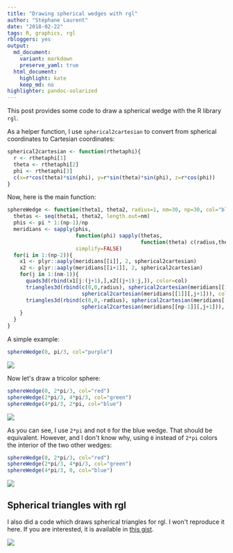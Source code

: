 ```yaml
---
title: "Drawing spherical wedges with rgl"
author: "Stéphane Laurent"
date: "2018-02-22"
tags: R, graphics, rgl
rbloggers: yes
output:
  md_document:
    variant: markdown
    preserve_yaml: true
  html_document:
    highlight: kate
    keep_md: no
highlighter: pandoc-solarized
---
```


This post provides some code to draw a spherical wedge with the R
library `rgl`.

As a helper function, I use `spherical2cartesian` to convert from
spherical coordinates to Cartesian coordinates:

``` r
spherical2cartesian <- function(rthetaphi){
  r <- rthetaphi[1]
  theta <- rthetaphi[2]
  phi <- rthetaphi[3]
  c(x=r*cos(theta)*sin(phi), y=r*sin(theta)*sin(phi), z=r*cos(phi))
}
```

Now, here is the main function:

``` r
sphereWedge <- function(theta1, theta2, radius=1, nm=30, np=30, col="blue"){
  thetas <- seq(theta1, theta2, length.out=nm)
  phis <- pi * 1:(np-1)/np
  meridians <- sapply(phis, 
                      function(phi) sapply(thetas, 
                                           function(theta) c(radius,theta,phi)), 
                      simplify=FALSE)
  for(i in 1:(np-2)){
    x1 <- plyr::aaply(meridians[[i]], 2, spherical2cartesian)
    x2 <- plyr::aaply(meridians[[i+1]], 2, spherical2cartesian)
    for(j in 1:(nm-1)){
      quads3d(rbind(x1[j:(j+1),],x2[(j+1):j,]), color=col)
      triangles3d(rbind(c(0,0,radius), spherical2cartesian(meridians[[1]][,j]), 
                        spherical2cartesian(meridians[[1]][,j+1])), color=col)
      triangles3d(rbind(c(0,0,-radius), spherical2cartesian(meridians[[np-1]][,j]), 
                        spherical2cartesian(meridians[[np-1]][,j+1])), color=col)
    }
  }
}
```

A simple example:

``` r
sphereWedge(0, pi/3, col="purple")
```

![](figures/wedge1.png)

Now let's draw a tricolor sphere:

``` r
sphereWedge(0, 2*pi/3, col="red")
sphereWedge(2*pi/3, 4*pi/3, col="green")
sphereWedge(4*pi/3, 2*pi, col="blue")
```

![](figures/wedge2.png)

As you can see, I use `2*pi` and not `0` for the blue wedge. That should
be equivalent. However, and I don't know why, using `0` instead of
`2*pi` colors the interior of the two other wedges:

``` r
sphereWedge(0, 2*pi/3, col="red")
sphereWedge(2*pi/3, 4*pi/3, col="green")
sphereWedge(4*pi/3, 0, col="blue")
```

![](figures/wedge3.png)

## Spherical triangles with rgl

I also did a code which draws spherical triangles for rgl. I won't
reproduce it here. If you are interested, it is available in [this
gist](https://gist.github.com/stla/1cd2c0b3c4db4898f7132003e2ed2766).

![](figures/triangulatedSphere.png)
